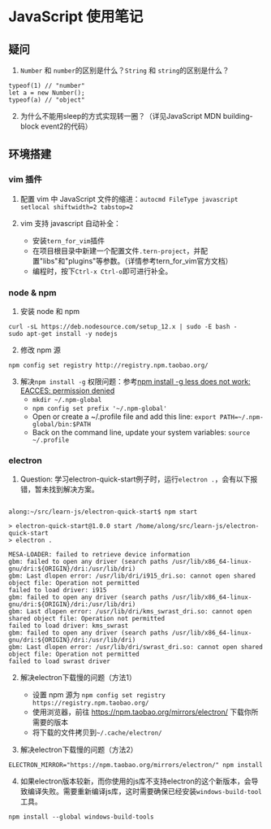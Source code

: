 # JavaScript 使用笔记

## 疑问

1. `Number` 和 `number`的区别是什么？`String` 和 `string`的区别是什么？
```
typeof(1) // "number"
let a = new Number();
typeof(a) // "object"
```

2. 为什么不能用sleep的方式实现转一圈？（详见JavaScript MDN building-block event2的代码）

## 环境搭建

### vim 插件

1. 配置 vim 中 JavaScript 文件的缩进：`autocmd FileType javascript setlocal shiftwidth=2 tabstop=2`

2. vim 支持 javascript 自动补全：
    - 安装`tern_for_vim`插件
    - 在项目根目录中新建一个配置文件`.tern-project`，并配置"libs"和"plugins"等参数。（详情参考tern_for_vim官方文档）
    - 编程时，按下`Ctrl-x Ctrl-o`即可进行补全。

### node & npm

1. 安装 node 和 npm
```
curl -sL https://deb.nodesource.com/setup_12.x | sudo -E bash -
sudo apt-get install -y nodejs
```

2. 修改 npm 源
```
npm config set registry http://registry.npm.taobao.org/
```

3. 解决`npm install -g` 权限问题：参考[npm install -g less does not work: EACCES: permission denied](https://stackoverflow.com/questions/33725639/npm-install-g-less-does-not-work-eacces-permission-denied)
    - `mkdir ~/.npm-global`
    - `npm config set prefix '~/.npm-global'`
    - Open or create a ~/.profile file and add this line: `export PATH=~/.npm-global/bin:$PATH`
    - Back on the command line, update your system variables: `source ~/.profile`

### electron

1. Question: 学习electron-quick-start例子时，运行`electron .`，会有以下报错，暂未找到解决方案。
```

along:~/src/learn-js/electron-quick-start$ npm start

> electron-quick-start@1.0.0 start /home/along/src/learn-js/electron-quick-start
> electron .

MESA-LOADER: failed to retrieve device information
gbm: failed to open any driver (search paths /usr/lib/x86_64-linux-gnu/dri:${ORIGIN}/dri:/usr/lib/dri)
gbm: Last dlopen error: /usr/lib/dri/i915_dri.so: cannot open shared object file: Operation not permitted
failed to load driver: i915
gbm: failed to open any driver (search paths /usr/lib/x86_64-linux-gnu/dri:${ORIGIN}/dri:/usr/lib/dri)
gbm: Last dlopen error: /usr/lib/dri/kms_swrast_dri.so: cannot open shared object file: Operation not permitted
failed to load driver: kms_swrast
gbm: failed to open any driver (search paths /usr/lib/x86_64-linux-gnu/dri:${ORIGIN}/dri:/usr/lib/dri)
gbm: Last dlopen error: /usr/lib/dri/swrast_dri.so: cannot open shared object file: Operation not permitted
failed to load swrast driver
```

2. 解决electron下载慢的问题（方法1）
    - 设置 npm 源为 `npm config set registry https://registry.npm.taobao.org/`
    - 使用浏览器，前往 https://npm.taobao.org/mirrors/electron/ 下载你所需要的版本
    - 将下载的文件拷贝到`~/.cache/electron/`

3. 解决electron下载慢的问题（方法2）
```
ELECTRON_MIRROR="https://npm.taobao.org/mirrors/electron/" npm install
```

4. 如果electron版本较新，而你使用的js库不支持electron的这个新版本，会导致编译失败。需要重新编译js库，这时需要确保已经安装`windows-build-tool`工具。
```
npm install --global windows-build-tools
```